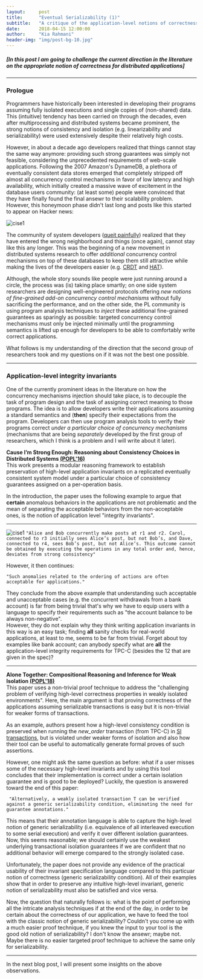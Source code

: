 ```yaml
---
layout:     post
title:      "Eventual Serializability (1)"
subtitle:   "A critique of the application-level notions of correctness"
date:       2018-04-15 12:00:00
author:     "Kia Rahmani"
header-img: "img/post-bg-10.jpg"
---
```

##### [In this post I am going to challenge the current direction in the literature on the appropriate *notion of correctness* for distributed applications]


-----
### Prologue
Programmers have historically been interested in developing their programs assuming
fully isolated executions and single copies of (non-shared) data.
This (intuitive) tendency has been carried on through the decades, even after
multiprocessing and distributed systems became prominent, the strong notions
of consistency and isolation (e.g. linearizability and serializability) were
used extensively despite their relatively high costs.


However, in about a decade ago developers realized that things cannot stay the same way anymore:
providing such strong guarantees was simply not feasible, considering the unprecedented requirements of web-scale applications. Following the 2007 Amazon's DynameDB, a plethora of eventually consistent data stores emerged that completely stripped off almost all
concurrency control mechanisms
in favor of low latency and high availability, which  initially created a massive wave of excitement in the 
database users community: (at least some) people were convinced that they have
finally found the final ansewr to their scalability problem. However, this honeymoon phase didn't last long and posts like this started to appear on Hacker news:

![cise1](https://github.com/Kiarahmani/kiarahmani.github.io/raw/master/_posts/figures/hacker1.png
"CISE - EXAMPLE")



The community of system developers ([queit painfully](http://hackingdistributed.com/2014/04/06/another-one-bites-the-dust-flexcoin/))
realized that they have entered the wrong neighborhood and things (once again),
cannot stay like this any longer. This  was the beginning of a new movement in distributed systems research to offer
*additional* concurrency control mechanisms on top of these databases to keep
them still attractive while making the lives of the developers easier (e.g. [CRDT](https://arxiv.org/abs/0907.0929) and 
[HAT](https://dl.acm.org/citation.cfm?id=2735509)).

Although, the whole story sounds like people were just running around a circle,
the process was (is) taking place smartly; on one side system researchers are
designing well-engineered protocols offering *new notions of
fine-grained add-on concurrency control mechanisms* without fully sacrificing the performance, and on the other side, the PL community is using
program analysis techniques to *inject* these additional fine-grained guarantees as sparingly as possible: targeted concurrency control mechanisms must only be injected minimally until the programming semantics is lifted up enough for developers to be able to comfortably
write correct applications.

What follows is my understanding of the direction
that the second group of researchers took and my questions on if it was not the best one
possible. 


---
### Application-level integrity invariants
One of the currently prominent ideas in the literature on how the concurrency mechanisms injection should take place, is to decouple the task
of  program design and the task of assigning correct meaning to those
programs. The idea is to allow developers write their applications assuming a standard
semantics and (**then**)  specify their expectations from the program. Developers can then use program analysis tools to verify their programs correct *under
a particular choice of concurrency mechanisms* (mechanisms that are being *separately* developed by the first group
of researchers, which I think is a problem and I will write about it later).




**Cause I’m Strong Enough:
Reasoning about Consistency Choices in Distributed Systems [(POPL'16)](https://dl.acm.org/citation.cfm?id=2837625)**
<br> This work presents a modular reasoning framework to establish preservation of
high-level application invariants on a replicated eventually consistent system model under a 
particular choice of consistency guarantees assigned on a per-operation basis.

In the introduction, the paper uses the following example to argue that **certain**
anomalous behaviors in the applications are not problematic and the mean of separating 
the acceptable behaviors from the non-acceptable ones, is the notion of application level "integrity
invariants".

---
![cise1](https://github.com/Kiarahmani/kiarahmani.github.io/raw/master/_posts/figures/cise1.png
"CISE - EXAMPLE")
`"Alice and Bob concurrently make posts at r1 and r2. Carol, connected to r3 initially sees Alice’s post, but not Bob’s, and Dave, connected to r4, sees Bob’s post, but not Alice’s. This outcome cannot be obtained by executing the operations in any total order and, hence, deviates from strong consistency"`

However, it then continues:

`"Such anomalies related to the ordering of actions are often acceptable for
applications."`

They conclude from the above example that understanding such acceptable and
unacceptable cases (e.g. the concurrent withdrawals from a bank account) is far from being trivial that's why we have to equip
users with a language to specify their requirements such as "the account
balance to be always non-negative". <br>
However, they do not explain why they think writing application invariants 
in this way is an easy task; finding **all** sanity checks for  real-world
applications, at least to me, seems to be far from trivial. Forget about toy examples like bank account; 
can anybody specify what are **all** the application-level integrity requirements for TPC-C (besides the 12 
that are given in the spec)?


---
**Alone Together: Compositional Reasoning and Inference for Weak Isolation [(POPL'18)](https://dl.acm.org/citation.cfm?id=3158115)**
<br>
This paper uses a non-trivial proof technique to address the "challenging problem of verifying high-level correctness properties in weakly isolated environments".
Here, the main argument is that proving correctness of the applications assuming
serializable transactions is easy but it is non-trivial for weaker forms of
transactions.

As an example, authors present how a high-level consistency condition is preserved when running
the *new_order* transaction (from TPC-C) in [SI transactions](https://docs.microsoft.com/en-us/dotnet/framework/data/adonet/sql/snapshot-isolation-in-sql-server), but is
violated under weaker forms of isolation and also how their tool can be useful to automatically generate formal proves
of such assertions.

However, one might ask the same question as before: what if a user misses some of the necessary high-level
invariants and by using this tool concludes that their implementation is correct under a certain isolation guarantee
and is good to be deployed?
Luckily, the question is answered toward the end of this paper:

` 
"Alternatively, a weakly isolated transaction T can be verified against a generic
serializability condition, eliminating the need for guarantee annotations."
`

This means that their annotation language is able to capture the high-level notion of generic serializability 
(i.e. equivalence of all interleaved execution to some serial execution) 
and verify it over different isolation guarantees. Now, this seems reasonable; we should certainly
use the weakest underlying transactional isolation guarantees if we are confident that no additional behavior will emerge compared to the strongly isolated case.

Unfortunately, the paper does not provide any evidence of the practical usability of their 
invariant specification language compared to this particuar notion of
correctness (generic serializability condition). All of their examples show that in order to preserve any intuitive high-level 
invariant, generic notion of serializability must also be satisfied and vice versa.

Now, the question that naturally follows is:
what is the point of performing all the intricate analysis techniques if at the end of
the day, in order to be certain about the correctness of our application, we
have to feed the tool with the classic notion of generic serializability? 
Couldn't you come up with a much easier proof technique, if you knew the input to your tool
is the good old notion of serializability? I don't know the ansewr; maybe not. Maybe there is no easier targeted proof technique to achieve the same only for serializability.

---
In the next blog post, I will present some insights on the above observations.











